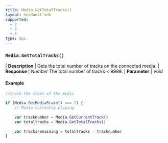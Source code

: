 ```yaml
---
title: Media.GetTotalTracks()
layout: headunit-sdk
supported:
  - 2
  - 3
  - 4
type: api
---
```


### `Media.GetTotalTracks()`

| **Description** | Gets the total number of tracks on the connected media.
| **Response** | *Number*  The total number of tracks < 9999.
| **Parameter**   | *Void*

#### Example

```javascript
//Check the state of the media

if (Media.GetMediaState() === 2) {
	// Media currently playing
	
	var tracknumber = Media.GetCurrentTrack()
	var totaltracks = Media.GetTotalTracks()
	
	var tracksremaining = totaltracks - tracknumber
}
```